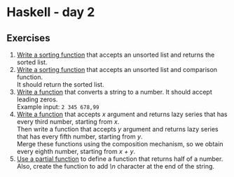 # Haskell - day 2

## Exercises
1. [Write a sorting function](./sort.hs) that accepts an unsorted list and returns the sorted list.
2. [Write a sorting function](./) that accepts an unsorted list and comparison function.\
   It should return the sorted list.
3. [Write a function](./) that converts a string to a number. It should accept leading zeros.\
   Example input: ```2 345 678,99```
4. [Write a function](./) that accepts *x* argument and returns lazy series that has every third number, starting from *x*.\
   Then write a function that accepts *y* argument and returns lazy series that has every fifth number, starting from *y*.\
   Merge these functions using the composition mechanism, so we obtain every eighth number, starting from *x + y*.
5. [Use a partial function](./) to define a function that returns half of a number.\
   Also, create the function to add *\n* character at the end of the string.